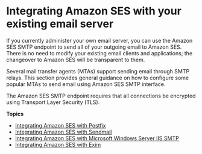 # Integrating Amazon SES with your existing email server<a name="send-email-smtp-existing-server"></a>

If you currently administer your own email server, you can use the Amazon SES SMTP endpoint to send all of your outgoing email to Amazon SES\. There is no need to modify your existing email clients and applications; the changeover to Amazon SES will be transparent to them\.

Several mail transfer agents \(MTAs\) support sending email through SMTP relays\. This section provides general guidance on how to configure some popular MTAs to send email using Amazon SES SMTP interface\.

The Amazon SES SMTP endpoint requires that all connections be encrypted using Transport Layer Security \(TLS\)\.

**Topics**
+ [Integrating Amazon SES with Postfix](postfix.md)
+ [Integrating Amazon SES with Sendmail](send-email-sendmail.md)
+ [Integrating Amazon SES with Microsoft Windows Server IIS SMTP](send-email-windows-server.md)
+ [Integrating Amazon SES with Exim](send-email-exim.md)
